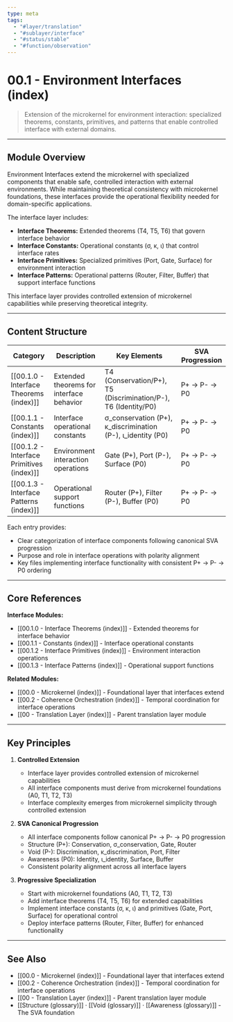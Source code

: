 ```yaml
---
type: meta
tags:
  - "#layer/translation"
  - "#sublayer/interface"
  - "#status/stable"
  - "#function/observation"
---
```


# 00.1 - Environment Interfaces (index)

> Extension of the microkernel for environment interaction: specialized theorems, constants, primitives, and patterns that enable controlled interface with external domains.

---

## Module Overview

Environment Interfaces extend the microkernel with specialized components that enable safe, controlled interaction with external environments. While maintaining theoretical consistency with microkernel foundations, these interfaces provide the operational flexibility needed for domain-specific applications.

The interface layer includes:
- **Interface Theorems:** Extended theorems (T4, T5, T6) that govern interface behavior
- **Interface Constants:** Operational constants (σ, κ, ι) that control interface rates
- **Interface Primitives:** Specialized primitives (Port, Gate, Surface) for environment interaction
- **Interface Patterns:** Operational patterns (Router, Filter, Buffer) that support interface functions

This interface layer provides controlled extension of microkernel capabilities while preserving theoretical integrity.

---

## Content Structure

| Category | Description | Key Elements | SVA Progression |
|----------|-------------|--------------|-----------------|
| [[00.1.0 - Interface Theorems (index)]] | Extended theorems for interface behavior | T4 (Conservation/P+), T5 (Discrimination/P-), T6 (Identity/P0) | P+ → P- → P0 |
| [[00.1.1 - Constants (index)]] | Interface operational constants | σ_conservation (P+), κ_discrimination (P-), ι_identity (P0) | P+ → P- → P0 |
| [[00.1.2 - Interface Primitives (index)]] | Environment interaction operations | Gate (P+), Port (P-), Surface (P0) | P+ → P- → P0 |
| [[00.1.3 - Interface Patterns (index)]] | Operational support functions | Router (P+), Filter (P-), Buffer (P0) | P+ → P- → P0 |

Each entry provides:
- Clear categorization of interface components following canonical SVA progression
- Purpose and role in interface operations with polarity alignment
- Key files implementing interface functionality with consistent P+ → P- → P0 ordering

---

## Core References

**Interface Modules:**
- [[00.1.0 - Interface Theorems (index)]] - Extended theorems for interface behavior
- [[00.1.1 - Constants (index)]] - Interface operational constants
- [[00.1.2 - Interface Primitives (index)]] - Environment interaction operations
- [[00.1.3 - Interface Patterns (index)]] - Operational support functions

**Related Modules:**
- [[00.0 - Microkernel (index)]] - Foundational layer that interfaces extend
- [[00.2 - Coherence Orchestration (index)]] - Temporal coordination for interface operations
- [[00 - Translation Layer (index)]] - Parent translation layer module

---

## Key Principles

1. **Controlled Extension**
   - Interface layer provides controlled extension of microkernel capabilities
   - All interface components must derive from microkernel foundations (A0, T1, T2, T3)
   - Interface complexity emerges from microkernel simplicity through controlled extension

2. **SVA Canonical Progression**
   - All interface components follow canonical P+ → P- → P0 progression
   - Structure (P+): Conservation, σ_conservation, Gate, Router
   - Void (P-): Discrimination, κ_discrimination, Port, Filter
   - Awareness (P0): Identity, ι_identity, Surface, Buffer
   - Consistent polarity alignment across all interface layers

3. **Progressive Specialization**
   - Start with microkernel foundations (A0, T1, T2, T3)
   - Add interface theorems (T4, T5, T6) for extended capabilities
   - Implement interface constants (σ, κ, ι) and primitives (Gate, Port, Surface) for operational control
   - Deploy interface patterns (Router, Filter, Buffer) for enhanced functionality

---

## See Also

- [[00.0 - Microkernel (index)]] - Foundational layer that interfaces extend
- [[00.2 - Coherence Orchestration (index)]] - Temporal coordination for interface operations
- [[00 - Translation Layer (index)]] - Parent translation layer module
- [[Structure (glossary)]] · [[Void (glossary)]] · [[Awareness (glossary)]] - The SVA foundation
